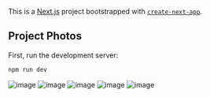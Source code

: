 This is a [Next.js](https://nextjs.org) project bootstrapped with [`create-next-app`](https://nextjs.org/docs/app/api-reference/cli/create-next-app).

## Project Photos

First, run the development server:

```bash
npm run dev
```
![image](https://github.com/user-attachments/assets/c77e6c72-1125-4539-ac71-251c3fe48a77)
![image](https://github.com/user-attachments/assets/455608cb-eef9-45ab-838e-fd844088ae34)
![image](https://github.com/user-attachments/assets/42e2fae7-5433-4791-a0b8-c4b3c17c9401)
![image](https://github.com/user-attachments/assets/472cf3b2-7e68-49dc-91f9-332b77ef18fc)
![image](https://github.com/user-attachments/assets/9df1004a-af6a-4475-9023-1219404858fc)
